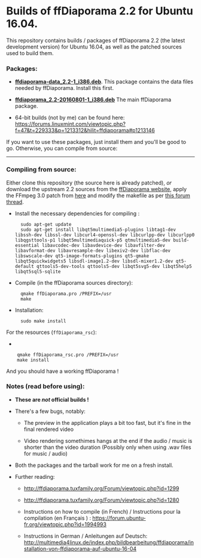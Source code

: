 # Builds of ffDiaporama 2.2 for Ubuntu 16.04.

This repository contains builds / packages of ffDiaporama 2.2 (the latest development version) for Ubuntu 16.04, as well as the patched sources used to build them.

### Packages:

* **[ffdiaporama-data_2.2-1_i386.deb](https://github.com/JonasCz/ffdiaporama-1604-builds/raw/master/ffdiaporama-data_2.2-1_i386.deb)**. This package contains the data files needed by ffDiaporama. Install this first.

* **[ffdiaporama_2.2-20160801-1_i386.deb](https://github.com/JonasCz/ffdiaporama-1604-builds/raw/master/ffdiaporama_2.2-20160801-1_i386.deb)** The main ffDiaporama package.

* 64-bit builds (not by me) can be found here: https://forums.linuxmint.com/viewtopic.php?f=47&t=229333&p=1213312&hilit=ffdiaporama#p1213146

If you want to use these packages, just install them and you'll be good to go. Otherwise, you can compile from source:

---

### Compiling from source:

Either clone this repository (the source here is already patched), _or_ download the upstream 2.2 sources from the [ffDiaporama website](http://ffdiaporama.tuxfamily.org), apply the FFmpeg 3.0 patch from [here](https://aur.archlinux.org/cgit/aur.git/plain/ffmpeg3.0.patch?h=ffdiaporama&id=a25505da62080306824ebe115d4ce98a175f344e) and modify the makefile as per [this forum thread](http://ffdiaporama.tuxfamily.org/Forum/viewtopic.php?id=1299).

* Install the necessary dependencies for compiling :

        sudo apt-get update
        sudo apt-get install libqt5multimedia5-plugins libtag1-dev libssh-dev libssl-dev libcurl4-openssl-dev libcurlpp-dev libcurlpp0 libqgsttools-p1 libqt5multimediaquick-p5 qtmultimedia5-dev build-essential libavcodec-dev libavdevice-dev libavfilter-dev libavformat-dev libavresample-dev libexiv2-dev libflac-dev libswscale-dev qt5-image-formats-plugins qt5-qmake libqt5quickwidgets5 libsdl-image1.2-dev libsdl-mixer1.2-dev qt5-default qttools5-dev-tools qttools5-dev libqt5svg5-dev libqt5help5 libqt5sql5-sqlite

* Compile (in the ffDiaporama sources directory):

        qmake ffDiaporama.pro /PREFIX=/usr
        make

* Installation:

        sudo make install

For the resources (`ffDiaporama_rsc`):

* 

        qmake ffDiaporama_rsc.pro /PREFIX=/usr
        make install
        
And you should have a working ffDiaporama !

### Notes (read before using):

* **These are _not_ official builds !**

* There's a few bugs, notably:

    * The preview in the application plays a bit too fast, but it's fine in the final rendered video

    * Video rendering somethimes hangs at the end if the audio / music is shorter than the video duration (Possibly only when using .wav files for music / audio)


* Both the packages and the tarball work for me on a fresh install.

* Further reading:

    * http://ffdiaporama.tuxfamily.org/Forum/viewtopic.php?id=1299

    * http://ffdiaporama.tuxfamily.org/Forum/viewtopic.php?id=1280
    
    * Instructions on how to compile (in French) / Instructions pour la compilation (en Français ) : https://forum.ubuntu-fr.org/viewtopic.php?id=1994993
    
    * Instructions in German / Anleitungen auf Deutsch: http://multimedia4linux.de/index.php/bildbearbeitung/ffdiaporama/installation-von-ffdiaporama-auf-ubuntu-16-04

